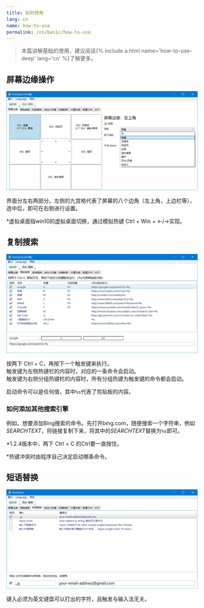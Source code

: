 ```yaml
---
title: 如何使用
lang: cn
name: how-to-use
permalink: /cn/basic/how-to-use
---
```


> 本篇讲解基础的使用，建议阅读{% include a.html name='how-to-use-deep' lang='cn' %}了解更多。

<style>
img {
	max-height: 20em;
}
</style>

## 屏幕边缘操作

<img src="/img/shot/cn1screenborder.png">

界面分左右两部分。左侧的九宫格代表了屏幕的八个边角（左上角，上边栏等），选中后，即可在右侧进行设置。

 *虚拟桌面指win10的虚拟桌面切换，通过模拟热键 Ctrl + Win + ←/→实现。

## 复制搜索

<img src="/img/shot/cn2copysearch.png">

按两下 Ctrl + C，再按下一个触发键来执行。  
触发键为左侧热键栏的内容时，对应的一条命令会启动。  
触发键为右侧分组热键栏的内容时，所有分组热键为触发键的命令都会启动。  

启动命令可以是任何值，其中`%s`代表了剪贴板的内容。  

### 如何添加其他搜索引擎

例如，想要添加Bing搜索的命令。先打开bing.com，随便搜索一个字符串，例如*SEARCHTEXT*，将链接复制下来，将其中的*SEARCHTEXT*替换为`%s`即可。

 *1.2.4版本中，两下 Ctrl + C 的Ctrl要一直按住。

 *热键冲突时由程序自己决定启动哪条命令。


## 短语替换

<img src="/img/shot/cn3rep.png">

键入必须为英文键盘可以打出的字符，且触发与输入法无关。